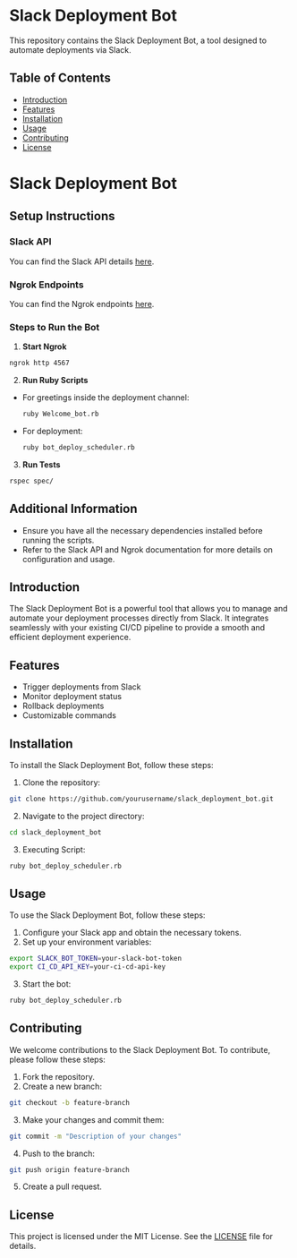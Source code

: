 # Slack Deployment Bot

This repository contains the Slack Deployment Bot, a tool designed to automate deployments via Slack.

## Table of Contents

- [Introduction](#introduction)
- [Features](#features)
- [Installation](#installation)
- [Usage](#usage)
- [Contributing](#contributing)
- [License](#license)

# Slack Deployment Bot

## Setup Instructions

### Slack API

You can find the Slack API details [here](https://api.slack.com/apps/A07V6L26W1M/slash-commands?saved=1).

### Ngrok Endpoints

You can find the Ngrok endpoints [here](https://dashboard.ngrok.com/endpoints/).

### Steps to Run the Bot

1. **Start Ngrok**

```sh
ngrok http 4567
```

2. **Run Ruby Scripts**

- For greetings inside the deployment channel:
  ```sh
  ruby Welcome_bot.rb
  ```
- For deployment:
  ```sh
  ruby bot_deploy_scheduler.rb
  ```

3. **Run Tests**

```sh
rspec spec/
```

## Additional Information

- Ensure you have all the necessary dependencies installed before running the scripts.
- Refer to the Slack API and Ngrok documentation for more details on configuration and usage.

## Introduction

The Slack Deployment Bot is a powerful tool that allows you to manage and automate your deployment processes directly from Slack. It integrates seamlessly with your existing CI/CD pipeline to provide a smooth and efficient deployment experience.

## Features

- Trigger deployments from Slack
- Monitor deployment status
- Rollback deployments
- Customizable commands

## Installation

To install the Slack Deployment Bot, follow these steps:

1. Clone the repository:

```bash
git clone https://github.com/yourusername/slack_deployment_bot.git
```

2. Navigate to the project directory:

```bash
cd slack_deployment_bot
```

3. Executing Script:

```bash
ruby bot_deploy_scheduler.rb
```

## Usage

To use the Slack Deployment Bot, follow these steps:

1. Configure your Slack app and obtain the necessary tokens.
2. Set up your environment variables:

```bash
export SLACK_BOT_TOKEN=your-slack-bot-token
export CI_CD_API_KEY=your-ci-cd-api-key
```

3. Start the bot:

```bash
ruby bot_deploy_scheduler.rb
```

## Contributing

We welcome contributions to the Slack Deployment Bot. To contribute, please follow these steps:

1. Fork the repository.
2. Create a new branch:

```bash
git checkout -b feature-branch
```

3. Make your changes and commit them:

```bash
git commit -m "Description of your changes"
```

4. Push to the branch:

```bash
git push origin feature-branch
```

5. Create a pull request.

## License

This project is licensed under the MIT License. See the [LICENSE](LICENSE) file for details.
